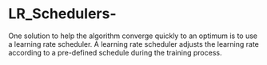 # LR_Schedulers-
One solution to help the algorithm converge quickly to an optimum is to use a learning rate scheduler. A learning rate scheduler adjusts the learning rate according to a pre-defined schedule during the training process.
